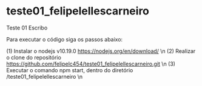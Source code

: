 # teste01_felipelellescarneiro

Teste 01 Escribo

Para executar o código siga os passos abaixo:

(1) Instalar o nodejs v10.19.0 https://nodejs.org/en/download/ \n
(2) Realizar o clone do repositório https://github.com/felipelc454/teste01_felipelellescarneiro.git \n
(3) Executar o comando npm start, dentro do diretório /teste01_felipelellescarneiro \n